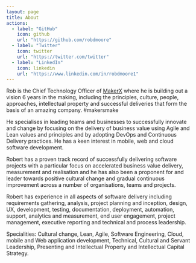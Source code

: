 ```yaml
---
layout: page
title: About
actions:
  - label: "GitHub"
    icon: github
    url: "https://github.com/robdmoore"
  - label: "Twitter"
    icon: twitter
    url: "https://twitter.com/twitter"
  - label: "LinkedIn"
    icon: linkedin
    url: "https://www.linkedin.com/in/robdmoore1"
---
```

Rob is the Chief Technology Officer of [MakerX](https://makerx.com.au/) where he is building out a vision 6 years in the making, including the principles, culture, people, approaches, intellectual property and successful deliveries that form the basis of an amazing company. #makersmake

He specialises in leading teams and businesses to successfully innovate and change by focusing on the delivery of business value using Agile and Lean values and principles and by adopting DevOps and Continuous Delivery practices. He has a keen interest in mobile, web and cloud software development.

Robert has a proven track record of successfully delivering software projects with a particular focus on accelerated business value delivery, measurement and realisation and he has also been a proponent for and leader towards positive cultural change and gradual continuous improvement across a number of organisations, teams and projects.

Robert has experience in all aspects of software delivery including requirements gathering, analysis, project planning and inception, design, UX, development, testing, documentation, deployment, automation, support, analytics and measurement, end user engagement, project management, executive reporting and technical and process leadership.

Specialities: Cultural change, Lean, Agile, Software Engineering, Cloud, mobile and Web application development, Technical, Cultural and Servant Leadership, Presenting and Intellectual Property and Intellectual Capital Strategy.
